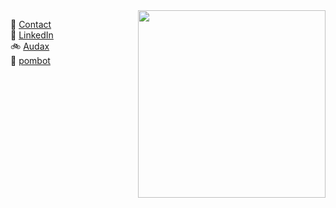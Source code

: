 <img align="right" width="300" src="https://ribena75.github.io/richard.andrew/assets/img/youdad2.png">

👋 [Contact](mailto:richiebandrew@gmail.com)  
🔗 <a href="https://www.linkedin.com/in/richardandrew75/" target="_blank">LinkedIn</a>  
🚲 [Audax](/richard.andrew/audax/audax.html)  
🤖 [pombot](/pombot/)
